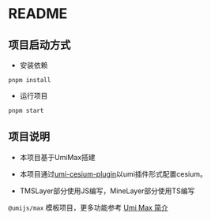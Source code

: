 # README

## 项目启动方式

- 安装依赖

```
pnpm install
```

- 运行项目

```
pnpm start
```

## 项目说明

- 本项目基于UmiMax搭建

- 本项目通过[umi-cesium-plugin](https://github.com/cnyballk/umi-cesium-plugin)以umi插件形式配置cesium。

- TMSLayer部分使用JS编写，MineLayer部分使用TS编写

`@umijs/max` 模板项目，更多功能参考 [Umi Max 简介](https://umijs.org/docs/max/introduce)
